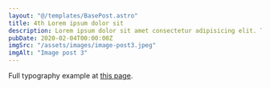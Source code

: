 ```yaml
---
layout: "@/templates/BasePost.astro"
title: 4th Lorem ipsum dolor sit
description: Lorem ipsum dolor sit amet consectetur adipisicing elit. Tenetur vero esse non molestias eos excepturi.
pubDate: 2020-02-04T00:00:00Z
imgSrc: "/assets/images/image-post3.jpeg"
imgAlt: "Image post 3"
---
```


Full typography example at [this page](./sixth-post).

